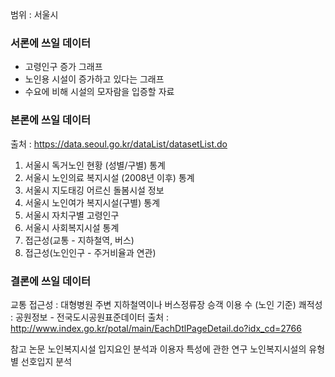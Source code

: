 범위 : 서울시

### 서론에 쓰일 데이터
* 고령인구 증가 그래프
* 노인용 시설이 증가하고 있다는 그래프
* 수요에 비해 시설의 모자람을 입증할 자료

### 본론에 쓰일 데이터
출처 : https://data.seoul.go.kr/dataList/datasetList.do
1. 서울시 독거노인 현황 (성별/구별) 통계
2. 서울시 노인의료 복지시설 (2008년 이후) 통계
4. 서울시 지도태깅 어르신 돌봄시설 정보
5. 서울시 노인여가 복지시설(구별) 통계
6. 서울시 자치구별 고령인구
7. 서울시 사회복지시설 통계
8. 접근성(교통 - 지하철역, 버스)
9. 접근성(노인인구 - 주거비율과 연관)


### 결론에 쓰일 데이터
교통 접근성 : 대형병원 주변 지하철역이나 버스정류장 승객 이용 수 (노인 기준)
쾌적성 : 공원정보 - 전국도시공원표준데이터
출처 : http://www.index.go.kr/potal/main/EachDtlPageDetail.do?idx_cd=2766







참고 논문
노인복지시설 입지요인 분석과 이용자 특성에 관한 연구
노인복지시설의 유형별 선호입지 분석

